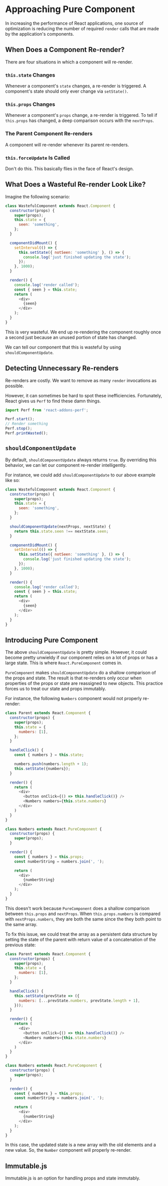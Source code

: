 # Approaching Pure Component

In increasing the performance of React applications, one source of optimization is reducing the number of required `render` calls that are made by the application's components.

## When Does a Component Re-render?

There are four situations in which a component will re-render.

### `this.state` Changes

Whenever a component's `state` changes, a re-render is triggered.
A component's state should only ever change via `setState()`.

### `this.props` Changes

Whenever a component's `props` change, a re-render is triggered.
To tell if `this.props` has changed, a deep comparison occurs with the `nextProps`.

### The Parent Component Re-renders

A component will re-render whenever its parent re-renders.

### `this.forceUpdate` Is Called

Don't do this.
This basically flies in the face of React's design.


## What Does a Wasteful Re-render Look Like?

Imagine the following scenario:

``` javascript
class WastefulComponent extends React.Component {
  constructor(props) {
    super(props);
    this.state = {
      seen: 'something',
    };
  }

  componentDidMount() {
    setInterval(() => {
      this.setState({ notSeen: 'something' }, () => {
        console.log('just finished updating the state');
      });
    }, 1000);
  }

  render() {
    console.log('render called');
    const { seen } = this.state;
    return (
      <div>
        {seen}
      </div>
    );
  }
}
```

This is very wasteful.
We end up re-rendering the component roughly once a second just because an unused portion of state has changed.

We can tell our component that this is wasteful by using `shouldComponentUpdate`.

## Detecting Unnecessary Re-renders

Re-renders are costly.
We want to remove as many `render` invocations as possible.

However, it can sometimes be hard to spot these inefficiencies.
Fortunately, React gives us `Perf` to find these damn things.

```javascript
import Perf from 'react-addons-perf';

Perf.start();
// Render something
Perf.stop();
Perf.printWasted();
```

## `shouldComponentUpdate`

By default, `shouldComponentUpdate` always returns `true`.
By overriding this behavior, we can let our component re-render intelligently.

For instance, we could add `shouldComponentUpdate` to our above example like so:

``` javascript
class WastefulComponent extends React.Component {
  constructor(props) {
    super(props);
    this.state = {
      seen: 'something',
    };
  }

  shouldComponentUpdate(nextProps, nextState) {
    return this.state.seen !== nextState.seen;
  }

  componentDidMount() {
    setInterval(() => {
      this.setState({ notSeen: 'something' }, () => {
        console.log('just finished updating the state');
      });
    }, 1000);
  }

  render() {
    console.log('render called');
    const { seen } = this.state;
    return (
      <div>
        {seen}
      </div>
    );
  }
}
```

## Introducing Pure Component

The above `shouldComponentUpdate` is pretty simple.
However, it could become pretty unwieldy if our component relies on a lot of props or has a large state.
This is where `React.PureComponent` comes in.

`PureComponent` makes `shouldComponentUpdate` do a shallow comparison of the props and state.
The result is that re-renders only occur when properties of the props or state are reassigned to new objects.
This practice forces us to treat our state and props immutably.

For instance, the following `Numbers` component would not properly re-render:

```javascript
class Parent extends React.Component {
  constructor(props) {
    super(props);
    this.state = {
      numbers: [1],
    };
  }

  handleClick() {
    const { numbers } = this.state;

    numbers.push(numbers.length + 1);
    this.setState({numbers});
  }

  render() {
    return (
      <div>
        <button onClick={() => this.handleClick()} />
        <Numbers numbers={this.state.numbers}
      </div>
    )
  }
}

class Numbers extends React.PureComponent {
  constructor(props) {
    super(props);
  }

  render() {
    const { numbers } = this.props;
    const numberString = numbers.join(', ');

    return (
      <div>
        {numberString}
      </div>
    );
  }
}
```

This doesn't work because `PureComponent` does a shallow comparison between `this.props` and `nextProps`.
When `this.props.numbers` is compared with `nextProps.numbers`, they are both the same since the they both point to the same array.

To fix this issue, we could treat the array as a persistent data structure by setting the state of the parent with return value of a concatenation of the previous state:

```javascript
class Parent extends React.Component {
  constructor(props) {
    super(props);
    this.state = {
      numbers: [1],
    };
  }

  handleClick() {
    this.setState(prevState => ({
      numbers: [...prevState.numbers, prevState.length + 1],
    }));
  }

  render() {
    return (
      <div>
        <button onClick={() => this.handleClick()} />
        <Numbers numbers={this.state.numbers}
      </div>
    )
  }
}

class Numbers extends React.PureComponent {
  constructor(props) {
    super(props);
  }

  render() {
    const { numbers } = this.props;
    const numberString = numbers.join(', ');

    return (
      <div>
        {numberString}
      </div>
    );
  }
}
```

In this case, the updated state is a new array with the old elements and a new value.
So, the `Number` component will properly re-render.

## Immutable.js

Immutable.js is an option for handling props and state immutably.
